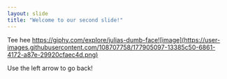 ```yaml
---
layout: slide
title: "Welcome to our second slide!"
---
```

Tee hee https://giphy.com/explore/julias-dumb-face![image](https://user-images.githubusercontent.com/108707758/177905097-13385c50-6861-4172-a87e-29920cfaec4d.png)

Use the left arrow to go back!
